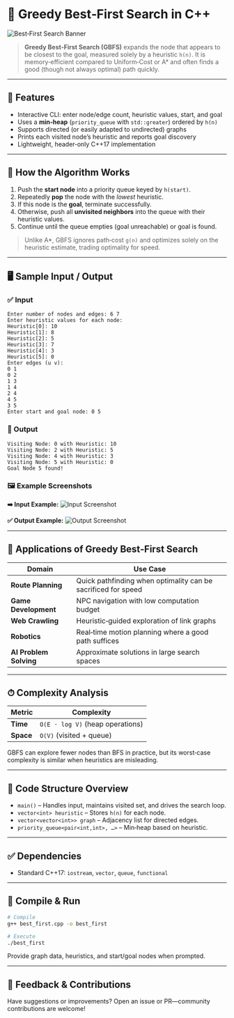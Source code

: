 # 🚀 Greedy Best‑First Search in C++

![Best‑First Search Banner](https://upload.wikimedia.org/wikipedia/commons/6/66/Greedy_best_first_search.gif)

> **Greedy Best‑First Search (GBFS)** expands the node that appears to be closest to the goal, measured solely by a heuristic `h(n)`. It is memory‑efficient compared to Uniform‑Cost or A\* and often finds a good (though not always optimal) path quickly.

---

## 📌 Features

* Interactive CLI: enter node/edge count, heuristic values, start, and goal
* Uses a **min‑heap** (`priority_queue` with `std::greater`) ordered by `h(n)`
* Supports directed (or easily adapted to undirected) graphs
* Prints each visited node’s heuristic and reports goal discovery
* Lightweight, header‑only C++17 implementation

---

## 🔧 How the Algorithm Works

1. Push the **start node** into a priority queue keyed by `h(start)`.
2. Repeatedly **pop** the node with the *lowest* heuristic.
3. If this node is the **goal**, terminate successfully.
4. Otherwise, push all **unvisited neighbors** into the queue with their heuristic values.
5. Continue until the queue empties (goal unreachable) or goal is found.

> Unlike A\*, GBFS ignores path‑cost `g(n)` and optimizes solely on the heuristic estimate, trading optimality for speed.

---

## 🖥 Sample Input / Output

### ✅ Input

```
Enter number of nodes and edges: 6 7
Enter heuristic values for each node:
Heuristic[0]: 10
Heuristic[1]: 8
Heuristic[2]: 5
Heuristic[3]: 7
Heuristic[4]: 3
Heuristic[5]: 0
Enter edges (u v):
0 1
0 2
1 3
1 4
2 4
4 5
3 5
Enter start and goal node: 0 5
```

### 🔽 Output

```
Visiting Node: 0 with Heuristic: 10
Visiting Node: 2 with Heuristic: 5
Visiting Node: 4 with Heuristic: 3
Visiting Node: 5 with Heuristic: 0
Goal Node 5 found!
```

### 🖼 Example Screenshots

**➡️ Input Example:**
![Input Screenshot](https://i.imgur.com/t1C7fkT.png)

**✅ Output Example:**
![Output Screenshot](https://i.imgur.com/Yh1rX8g.png)

---

## 🚀 Applications of Greedy Best‑First Search

| Domain                 | Use Case                                                      |
| ---------------------- | ------------------------------------------------------------- |
| **Route Planning**     | Quick pathfinding when optimality can be sacrificed for speed |
| **Game Development**   | NPC navigation with low computation budget                    |
| **Web Crawling**       | Heuristic‑guided exploration of link graphs                   |
| **Robotics**           | Real‑time motion planning where a good path suffices          |
| **AI Problem Solving** | Approximate solutions in large search spaces                  |

---

## ⏱ Complexity Analysis

| Metric    | Complexity                       |
| --------- | -------------------------------- |
| **Time**  | `O(E · log V)` (heap operations) |
| **Space** | `O(V)` (visited + queue)         |

GBFS can explore fewer nodes than BFS in practice, but its worst‑case complexity is similar when heuristics are misleading.

---

## 📄 Code Structure Overview

* `main()` – Handles input, maintains visited set, and drives the search loop.
* `vector<int> heuristic` – Stores `h(n)` for each node.
* `vector<vector<int>> graph` – Adjacency list for directed edges.
* `priority_queue<pair<int,int>, …>` – Min‑heap based on heuristic.

---

## ✅ Dependencies

* Standard C++17: `iostream`, `vector`, `queue`, `functional`

---

## 🧪 Compile & Run

```bash
# Compile
g++ best_first.cpp -o best_first

# Execute
./best_first
```

Provide graph data, heuristics, and start/goal nodes when prompted.

---

## 🙌 Feedback & Contributions

Have suggestions or improvements? Open an issue or PR—community contributions are welcome!